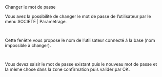 






Changer le mot de passe




Vous avez la possibilité de changer le mot de passe de l’utilisateur par le menu SOCIETE | Paramétrage.


 


Cette fenêtre vous propose le nom de l’utilisateur connecté à la base (nom impossible à changer).


 


Vous devez saisir le mot de passe existant puis le nouveau mot de passe et la même chose dans la zone confirmation puis valider par OK.


